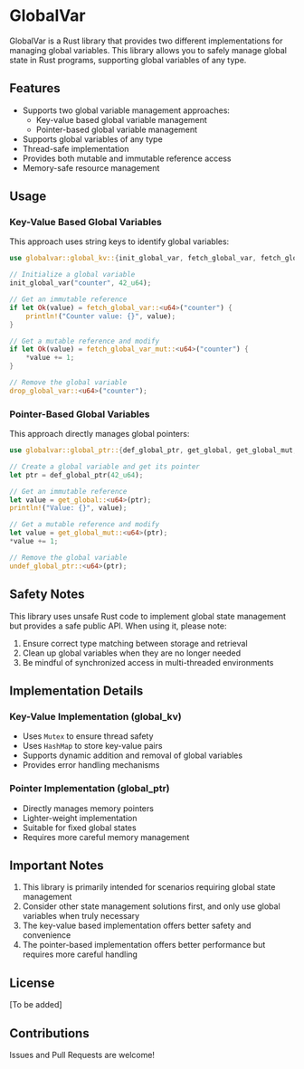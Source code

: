 # GlobalVar

GlobalVar is a Rust library that provides two different implementations for managing global variables. This library allows you to safely manage global state in Rust programs, supporting global variables of any type.

## Features

- Supports two global variable management approaches:
  - Key-value based global variable management
  - Pointer-based global variable management
- Supports global variables of any type
- Thread-safe implementation
- Provides both mutable and immutable reference access
- Memory-safe resource management

## Usage

### Key-Value Based Global Variables

This approach uses string keys to identify global variables:

```rust
use globalvar::global_kv::{init_global_var, fetch_global_var, fetch_global_var_mut, drop_global_var};

// Initialize a global variable
init_global_var("counter", 42_u64);

// Get an immutable reference
if let Ok(value) = fetch_global_var::<u64>("counter") {
    println!("Counter value: {}", value);
}

// Get a mutable reference and modify
if let Ok(value) = fetch_global_var_mut::<u64>("counter") {
    *value += 1;
}

// Remove the global variable
drop_global_var::<u64>("counter");
```

### Pointer-Based Global Variables

This approach directly manages global pointers:

```rust
use globalvar::global_ptr::{def_global_ptr, get_global, get_global_mut, undef_global_ptr};

// Create a global variable and get its pointer
let ptr = def_global_ptr(42_u64);

// Get an immutable reference
let value = get_global::<u64>(ptr);
println!("Value: {}", value);

// Get a mutable reference and modify
let value = get_global_mut::<u64>(ptr);
*value += 1;

// Remove the global variable
undef_global_ptr::<u64>(ptr);
```

## Safety Notes

This library uses unsafe Rust code to implement global state management but provides a safe public API. When using it, please note:

1. Ensure correct type matching between storage and retrieval
2. Clean up global variables when they are no longer needed
3. Be mindful of synchronized access in multi-threaded environments

## Implementation Details

### Key-Value Implementation (global_kv)

- Uses `Mutex` to ensure thread safety
- Uses `HashMap` to store key-value pairs
- Supports dynamic addition and removal of global variables
- Provides error handling mechanisms

### Pointer Implementation (global_ptr)

- Directly manages memory pointers
- Lighter-weight implementation
- Suitable for fixed global states
- Requires more careful memory management

## Important Notes

1. This library is primarily intended for scenarios requiring global state management
2. Consider other state management solutions first, and only use global variables when truly necessary
3. The key-value based implementation offers better safety and convenience
4. The pointer-based implementation offers better performance but requires more careful handling

## License

[To be added]

## Contributions

Issues and Pull Requests are welcome!